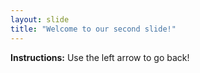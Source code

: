 ```yaml
---
layout: slide
title: "Welcome to our second slide!"
---
```

**Instructions:**
Use the left arrow to go back!
